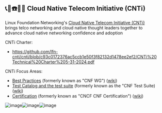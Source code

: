 ## 📞📱☎️📡🌐 Cloud Native Telecom Initiative (CNTi)

<!--

**Here are some ideas to get you started:**

🙋‍♀️ A short introduction - what is your organization all about?
🌈 Contribution guidelines - how can the community get involved?
👩‍💻 Useful resources - where can the community find your docs? Is there anything else the community should know?
🍿 Fun facts - what does your team eat for breakfast?
🧙 Remember, you can do mighty things with the power of [Markdown](https://docs.github.com/github/writing-on-github/getting-started-with-writing-and-formatting-on-github/basic-writing-and-formatting-syntax)
-->

Linux Foundation Networking's [Cloud Native Telecom Initiative (CNTi)](https://lfnetworking.org/cloud-native-telecom-initiative/) brings telco networking and cloud native thought leaders together to advance cloud native networking confidence and adoption

CNTi Charter:
- https://github.com/lfn-cnti/cnti/blob/c93c0172376ac5ccb1e50f3f82132d1478ee2ef2/CNTi%20Technical%20Charter%205-31-2024.pdf

CNTi Focus Areas:
- [Best Practices](bestpractices/) (formerly known as "CNF WG") ([wiki](https://wiki.lfnetworking.org/display/LN/Best+Practices))
- [Test Catalog and the test suite](https://github.com/cnti-testcatalog/testsuite) (formerly known as the "CNF Test Suite) ([wiki](https://wiki.lfnetworking.org/display/LN/Test+Catalog))
- [Certification](certification/) (formerly known as "CNCF CNF Certification") ([wiki](https://wiki.lfnetworking.org/display/LN/Certification))


![image](https://github.com/lfn-cnti/.github/assets/26697/18cb123d-2914-41e1-a23f-b1f88ff58236)![image](https://github.com/lfn-cnti/.github/assets/26697/ebda7a76-b3e9-431f-9cf8-6612476c4407)![image](https://github.com/lfn-cnti/.github/assets/26697/555b0e29-2e7c-420d-a226-79da1f6a8f13)


